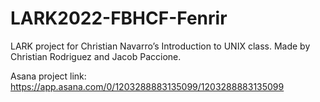 # LARK2022-FBHCF-Fenrir

LARK project for Christian Navarro’s Introduction to UNIX class. Made by Christian Rodriguez and Jacob Paccione.


Asana project link: https://app.asana.com/0/1203288883135099/1203288883135099
